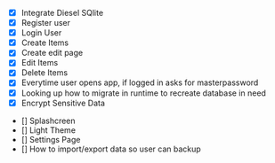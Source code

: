 - [x] Integrate Diesel SQlite
- [x] Register user
- [x] Login User
- [x] Create Items
- [x] Create edit page
- [x] Edit Items
- [x] Delete Items
- [x] Everytime user opens app, if logged in asks for masterpassword
- [x] Looking up how to migrate in runtime to recreate database in need
- [x] Encrypt Sensitive Data
- [] Splashcreen
- [] Light Theme
- [] Settings Page
- [] How to import/export data so user can backup
